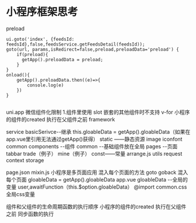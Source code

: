 # 小程序框架思考
preload
```
ui.goto('index', {feedsId: feedsId},false,feedsService.getFeedsDetail(feedsId));
goto(url, params,isRedirect=false,preload,preloadData='preload') {
    if(preload){
      getApp().preloadData = preload;
    }
}
onload(){
	getApp().preloadData.then((e)=>{
		console.log(e)
	})
}
	
```
uni.app 微信组件化限制
1.组件里使用 slot 嵌套的其他组件时不支持 v-for
小程序的组件的created 执行在父组件之前
framework

service
	basicSerivce--继承
		this.gloableData = getApp().gloableData（如果在app.vue里引用无法通过getApp()获得）
static ——静态资源
	image
	iconfont
	common
components --组件
	common --基础组件放在全局
pages --页面
	tabbar
	trade（例子）
	mine（例子）
const——常量
	arrange.js
utils
	request
	context
	storage

page.json
mixin.js 小程序是多页面应用
	混入每个页面的方法	 goto goback 
	混入每个页面	gloableData = getApp().gloableData
app.vue
	gloableData --全局的变量	user,awaitFunction（this.$option.gloableData）
	@import common.css 全局css变量
	
组件和父组件的生命周期函数的执行顺序
	小程序的组件的created 执行在父组件之前
	同步函数的执行

	

